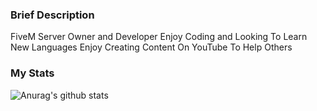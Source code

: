 ### Brief Description
FiveM Server Owner and Developer 
Enjoy Coding and Looking To Learn New Languages
Enjoy Creating Content On YouTube To Help Others

### My Stats

![Anurag's github stats](https://github-readme-stats.vercel.app/api?username=itswrath&show_icons=true&theme=react)
